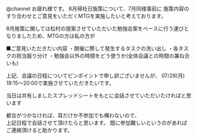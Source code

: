 @channel
お疲れ様です。
8月帰社日施策について、7月同様事前に
施策内容のすり合わせとご意見をいただくMTGを実施したいと考えております。

8月施策に関しては松村の提案させていただいた勉強会案をベースに行う運びとなりましたため、MTGの方は私の方が

■ご意見いただきたい内容
・開催に際して発生するタスクの洗い出し
・各タスクの担当振り分け
・勉強会以外の時間をどう使うか(全体会議との時間の兼ね合いも)

上記、会議の日程についてピンポイントで申し訳ございませんが、
07/28(月) 19:15～20:00で実施させていただきたいです。


当日は共有しましたスプレッドシートをもとに会話させていただいたければと思います

都合がつかなければ、耳だけか不参加でも構わないので、  
上記日程で会話させて頂けたらと思います。
既に参加難しいというのがあればご連絡頂けると助かります。